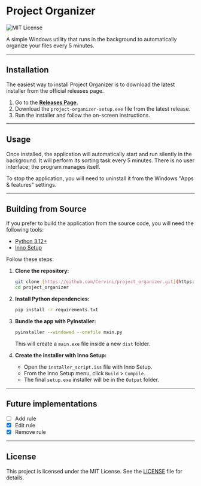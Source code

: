 # Project Organizer

![MIT License](https://img.shields.io/badge/license-MIT-blue.svg)

A simple Windows utility that runs in the background to automatically organize your files every 5 minutes.

---

## Installation

The easiest way to install Project Organizer is to download the latest installer from the official releases page.

1.  Go to the [**Releases Page**](https://github.com/Cervini/project_organizer/releases).
2.  Download the `project-organizer-setup.exe` file from the latest release.
3.  Run the installer and follow the on-screen instructions.

---

## Usage

Once installed, the application will automatically start and run silently in the background. It will perform its sorting task every 5 minutes. There is no user interface; the program manages itself.

To stop the application, you will need to uninstall it from the Windows "Apps & features" settings.

---

## Building from Source

If you prefer to build the application from the source code, you will need the following tools:

* [Python 3.12+](https://www.python.org/)
* [Inno Setup](https://jrsoftware.org/isinfo.php)

Follow these steps:

1.  **Clone the repository:**
    ```bash
    git clone [https://github.com/Cervini/project_organizer.git](https://github.com/Cervini/project_organizer.git)
    cd project_organizer
    ```

2.  **Install Python dependencies:**
    ```bash
    pip install -r requirements.txt
    ```

3.  **Bundle the app with PyInstaller:**
    ```bash
    pyinstaller --windowed --onefile main.py
    ```
    This will create a `main.exe` file inside a new `dist` folder.

4.  **Create the installer with Inno Setup:**
    * Open the `installer_script.iss` file with Inno Setup.
    * From the Inno Setup menu, click `Build` > `Compile`.
    * The final `setup.exe` installer will be in the `Output` folder.

---

## Future implementations

 - [ ] Add rule
 - [x] Edit rule
 - [x] Remove rule

---

## License

This project is licensed under the MIT License. See the [LICENSE](LICENSE) file for details.